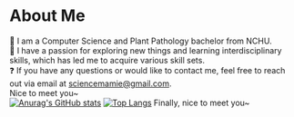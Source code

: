 # About Me
🏫 I am a Computer Science and Plant Pathology bachelor from NCHU.  
🌟 I have a passion for exploring new things and learning interdisciplinary skills, which has led me to acquire various skill sets.  
❓ If you have any questions or would like to contact me, feel free to reach out via email at sciencemamie@gmail.com.  
Nice to meet you~  
[![Anurag's GitHub stats](https://github-readme-stats.vercel.app/api?username=mamie1031&show_icons=true&theme=radical)](https://github.com/anuraghazra/github-readme-stats)
[![Top Langs](https://github-readme-stats.vercel.app/api/top-langs/?username=mamie1031&layout=compact&theme=radical)](https://github.com/anuraghazra/github-readme-stats)
Finally, nice to meet you~
